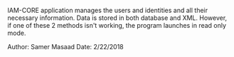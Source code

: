 IAM-CORE application manages the users and identities and all their necessary information.
Data is stored in both database and XML. However, if one of these 2 methods isn't working, the
program launches in read only mode.

Author: Samer Masaad
Date: 2/22/2018